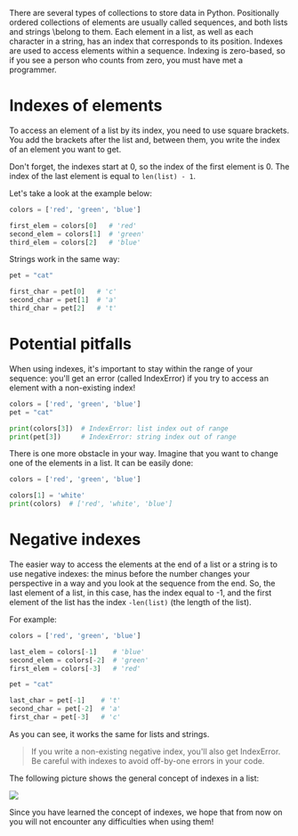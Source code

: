 There are several types of collections to store data in Python. Positionally ordered collections of elements are usually called sequences, and both lists and strings 
\belong to them. Each element in a list, as well as each character in a string, has an index that corresponds to its position. Indexes are used to access elements 
within a sequence. Indexing is zero-based, so if you see a person who counts from zero, 
you must have met a programmer.

# Indexes of elements
To access an element of a list by its index, you need to use square brackets. 
You add the brackets after the list and, between them, you write the index of an element you want to get.

Don't forget, the indexes start at 0, so the index of the first element is 0. The index of the last element is equal to `len(list) - 1`.

Let's take a look at the example below:

```python
colors = ['red', 'green', 'blue']

first_elem = colors[0]   # 'red'
second_elem = colors[1]  # 'green'
third_elem = colors[2]   # 'blue'
```

Strings work in the same way:

```python
pet = "cat"

first_char = pet[0]   # 'c'
second_char = pet[1]  # 'a'
third_char = pet[2]   # 't'
```

# Potential pitfalls
When using indexes, it's important to stay within the range of your sequence: you'll get an error (called IndexError) if you try to access an element with a non-existing index!

```python
colors = ['red', 'green', 'blue']
pet = "cat"

print(colors[3])  # IndexError: list index out of range
print(pet[3])     # IndexError: string index out of range
```

There is one more obstacle in your way. Imagine that you want to change one of the elements in a list. It can be easily done:

```python
colors = ['red', 'green', 'blue']

colors[1] = 'white'
print(colors)  # ['red', 'white', 'blue']
```

# Negative indexes

The easier way to access the elements at the end of a list or a string is to use negative indexes: the minus before the number changes your perspective in a way and you look at the sequence from the end. So, the last element of a list, in this case, has the index equal to -1, and the first element of the list has the index `-len(list)` (the length of the list).

For example:

```python
colors = ['red', 'green', 'blue']

last_elem = colors[-1]    # 'blue'
second_elem = colors[-2]  # 'green'
first_elem = colors[-3]   # 'red'

pet = "cat"

last_char = pet[-1]    # 't'
second_char = pet[-2]  # 'a'
first_char = pet[-3]   # 'c'
```

As you can see, it works the same for lists and strings.

> If you write a non-existing negative index, you'll also get IndexError. Be careful with indexes to avoid off-by-one errors in your code.

The following picture shows the general concept of indexes in a list:

<img src = "https://ucarecdn.com/5485f397-8a2f-4279-b534-a496fe509469/">


Since you have learned the concept of indexes, we hope that from now on you will not encounter any difficulties when using them!

